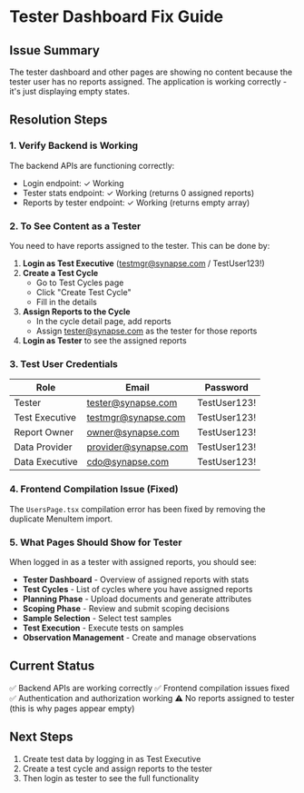 # Tester Dashboard Fix Guide

## Issue Summary
The tester dashboard and other pages are showing no content because the tester user has no reports assigned. The application is working correctly - it's just displaying empty states.

## Resolution Steps

### 1. Verify Backend is Working
The backend APIs are functioning correctly:
- Login endpoint: ✓ Working
- Tester stats endpoint: ✓ Working (returns 0 assigned reports)
- Reports by tester endpoint: ✓ Working (returns empty array)

### 2. To See Content as a Tester

You need to have reports assigned to the tester. This can be done by:

1. **Login as Test Executive** (testmgr@synapse.com / TestUser123!)
2. **Create a Test Cycle**
   - Go to Test Cycles page
   - Click "Create Test Cycle"
   - Fill in the details
3. **Assign Reports to the Cycle**
   - In the cycle detail page, add reports
   - Assign tester@synapse.com as the tester for those reports
4. **Login as Tester** to see the assigned reports

### 3. Test User Credentials

| Role | Email | Password |
|------|-------|----------|
| Tester | tester@synapse.com | TestUser123! |
| Test Executive | testmgr@synapse.com | TestUser123! |
| Report Owner | owner@synapse.com | TestUser123! |
| Data Provider | provider@synapse.com | TestUser123! |
| Data Executive | cdo@synapse.com | TestUser123! |

### 4. Frontend Compilation Issue (Fixed)
The `UsersPage.tsx` compilation error has been fixed by removing the duplicate MenuItem import.

### 5. What Pages Should Show for Tester

When logged in as a tester with assigned reports, you should see:
- **Tester Dashboard** - Overview of assigned reports with stats
- **Test Cycles** - List of cycles where you have assigned reports
- **Planning Phase** - Upload documents and generate attributes
- **Scoping Phase** - Review and submit scoping decisions
- **Sample Selection** - Select test samples
- **Test Execution** - Execute tests on samples
- **Observation Management** - Create and manage observations

## Current Status
✅ Backend APIs are working correctly
✅ Frontend compilation issues fixed
✅ Authentication and authorization working
⚠️ No reports assigned to tester (this is why pages appear empty)

## Next Steps
1. Create test data by logging in as Test Executive
2. Create a test cycle and assign reports to the tester
3. Then login as tester to see the full functionality